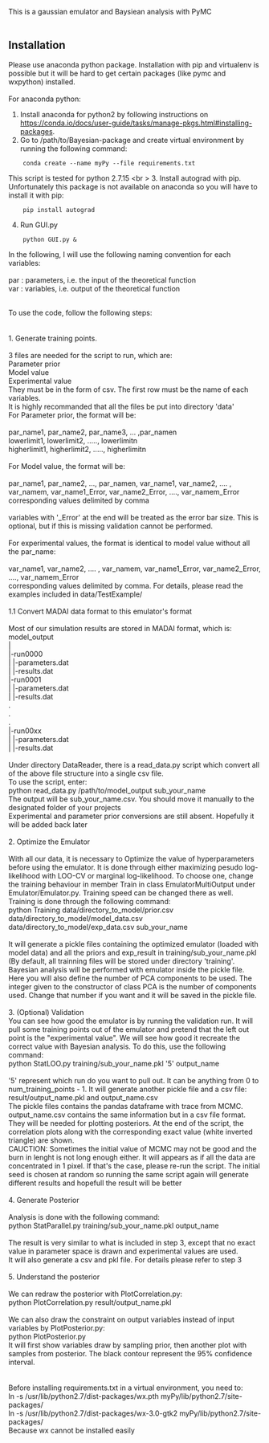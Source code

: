 This is a gaussian emulator and Baysiean analysis with PyMC <br />
 <br />
 
 Installation
 ---
 
 Please use anaconda python package. Installation with pip and virtualenv is possible but it will be hard to get certain packages (like pymc and wxpython) installed. <br />
 <br />
 For anaconda python:
 
 1. Install anaconda for python2 by following instructions on https://conda.io/docs/user-guide/tasks/manage-pkgs.html#installing-packages. 
 2. Go to /path/to/Bayesian-package and create virtual environment by running the following command:
 ```
     conda create --name myPy --file requirements.txt
 ```
 This script is tested for python 2.7.15 <br \>
 3. Install autograd with pip. Unfortunately this package is not available on anaconda so you will have to install it with pip:
 ```
     pip install autograd
 ```     
 4. Run GUI.py
 ```
     python GUI.py &
 ```   
     
 
 
 
 
In the following, I will use the following naming convention for each variables: <br />
 <br />
par : parameters, i.e. the input of the theoretical function <br />
var : variables, i.e. output of the theoretical function <br />



 <br />
To use the code, follow the following steps: <br />
 <br />
 <br />
1. Generate training points. <br />
 <br />
    3 files are needed for the script to run, which are: <br />
        Parameter prior <br />
        Model value <br />
        Experimental value <br />
    They must be in the form of csv. The first row must be the name of each variables. <br />
    It is highly recommanded that all the files be put into directory 'data' <br />
    For Parameter prior, the format will be: <br />
 <br />
    par_name1, par_name2, par_name3, ... ,par_namen <br />
    lowerlimit1, lowerlimit2, ....., lowerlimitn <br />
    higherlimit1, higherlimit2, ....., higherlimitn <br />
 <br />
    For Model value, the format will be: <br />
 <br />
    par_name1, par_name2, ..., par_namen, var_name1, var_name2, .... , var_namem, var_name1_Error, var_name2_Error, ...., var_namem_Error <br />
    corresponding values delimited by comma <br />
 <br />
    variables with '_Error' at the end will be treated as the error bar size. This is optional, but if this is missing validation cannot be performed. <br />
 <br />
    For experimental values, the format is identical to model value without all the par_name: <br />
     <br />
    var_name1, var_name2, .... , var_namem, var_name1_Error, var_name2_Error, ...., var_namem_Error <br />
    corresponding values delimited by comma. For details, please read the examples included in data/TestExample/ <br />
 <br />
1.1 Convert MADAI data format to this emulator's format <br />
     <br />
    Most of our simulation results are stored in MADAI format, which is: <br />
    model_output <br />
        | <br />
        |-run0000 <br />
        |    |-parameters.dat <br />
        |    |-results.dat <br />
        |-run0001 <br />
        |    |-parameters.dat <br />
        |    |-results.dat <br />
        . <br />
        . <br />
        . <br />
        |-run00xx <br />
        |    |-parameters.dat <br />
        |    |-results.dat <br />
 <br />
    Under directory DataReader, there is a read_data.py script which convert all of the above file structure into a single csv file. <br />
    To use the script, enter: <br />
        python read_data.py /path/to/model_output sub_your_name <br />
    The output will be sub_your_name.csv. You should move it manually to the designated folder of your projects  <br />
    Experimental and parameter prior conversions are still absent. Hopefully it will be added back later <br />
 <br />
2. Optimize the Emulator <br />
 <br />
    With all our data, it is necessary to Optimize the value of hyperparameters before using the emulator. It is done through either maximizing pesudo log-likelihood with LOO-CV or marginal log-likelihood. To choose one, change the training behaviour in member Train in class EmulatorMultiOutput under Emulator/Emulator.py. Training speed can be changed there as well. <br />
    Training is done through the following command: <br />
        python Training data/directory_to_model/prior.csv data/directory_to_model/model_data.csv data/directory_to_model/exp_data.csv sub_your_name <br />
 <br />
    It will generate a pickle files containing the optimized emulator (loaded with model data) and all the priors and exp_result in training/sub_your_name.pkl (By default, all trainning files will be stored under directory 'training'. Bayesian analysis will be performed with emulator inside the pickle file.  <br />
    Here you will also define the number of PCA components to be used. The integer given to the constructor of class PCA is the number of components used. Change that number if you want and it will be saved in the pickle file. <br />
 <br />
3. (Optional) Validation <br />
    You can see how good the emulator is by running the validation run. It will pull some training points out of the emulator and pretend that the left out point is the "experimental value". We will see how good it recreate the correct value with Bayesian analysis. To do this, use the following command: <br />
        python StatLOO.py training/sub_your_name.pkl '5' output_name <br />
 <br />
    '5' represent which run do you want to pull out. It can be anything from 0 to num_training_points - 1. It will generate another pickle file and a csv file: <br />
        result/output_name.pkl and output_name.csv <br />
    The pickle files contains the pandas dataframe with trace from MCMC. output_name.csv contains the same information but in a csv file format. They will be needed for plotting posteriors. At the end of the script, the correlation plots along with the corresponding exact value (white inverted triangle) are shown. <br />
    CAUCTION: Sometimes the initial value of MCMC may not be good and the burn in lenght is not long enough either. It will appears as if all the data are concentrated in 1 pixel. If that's the case, please re-run the script. The initial seed is chosen at random so running the same script again will generate different results and hopefull the result will be better <br />
 <br />
4. Generate Posterior <br />
     <br />
    Analysis is done with the following command: <br />
        python StatParallel.py training/sub_your_name.pkl output_name <br />
 <br />
    The result is very similar to what is included in step 3, except that no exact value in parameter space is drawn and experimental values are used. <br />
    It will also generate a csv and pkl file. For details please refer to step 3 <br />
 <br />
5. Understand the posterior <br />
     <br />
    We can redraw the posterior with PlotCorrelation.py: <br />
        python PlotCorrelation.py result/output_name.pkl <br />
 <br />
    We can also draw the constraint on output variables instead of input variables by PlotPosterior.py: <br />
        python PlotPosterior.py <br />
    It will first show variables draw by sampling prior, then another plot with samples from posterior. The black contour represent the 95% confidence interval. <br />
     <br />
<br />
Before installing requirements.txt in a virtual environment, you need to:<br />
ln -s /usr/lib/python2.7/dist-packages/wx.pth myPy/lib/python2.7/site-packages/<br />
ln -s /usr/lib/python2.7/dist-packages/wx-3.0-gtk2 myPy/lib/python2.7/site-packages/<br />
Because wx cannot be installed easily<br />
